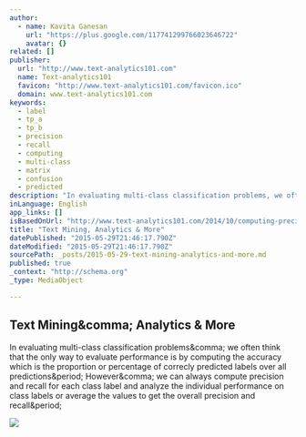 ```yaml
---
author:
  - name: Kavita Ganesan
    url: "https://plus.google.com/117741299766023646722"
    avatar: {}
related: []
publisher:
  url: "http://www.text-analytics101.com"
  name: Text-analytics101
  favicon: "http://www.text-analytics101.com/favicon.ico"
  domain: www.text-analytics101.com
keywords:
  - label
  - tp_a
  - tp_b
  - precision
  - recall
  - computing
  - multi-class
  - matrix
  - confusion
  - predicted
description: "In evaluating multi-class classification problems, we often think that the only way to evaluate performance is by computing the accuracy which is the proportion or percentage of correcly predicted labels over all predictions. However, we can always compute precision and recall for each class label and analyze the individual performance on class labels or average the values to get the overall precision and recall."
inLanguage: English
app_links: []
isBasedOnUrl: "http://www.text-analytics101.com/2014/10/computing-precision-and-recall-for.html"
title: "Text Mining, Analytics & More"
datePublished: "2015-05-29T21:46:17.790Z"
dateModified: "2015-05-29T21:46:17.790Z"
sourcePath: _posts/2015-05-29-text-mining-analytics-and-more.md
published: true
_context: "http://schema.org"
_type: MediaObject

---
```

<article style=""><h1>Text Mining&amp;comma; Analytics &amp; More</h1><p>In evaluating multi-class classification problems&amp;comma; we often think that the only way to evaluate performance is by computing the accuracy which is the proportion or percentage of correcly predicted labels over all predictions&amp;period; However&amp;comma; we can always compute precision and recall for each class label and analyze the individual performance on class labels or average the values to get the overall precision and recall&amp;period;</p><img src="http://3.bp.blogspot.com/-YpiS7AXxlgs/VEVrZGx5oaI/AAAAAAAAG1c/E8PdwoUamYw/s1600/multi-class-confusionmatrix.png" /></article>